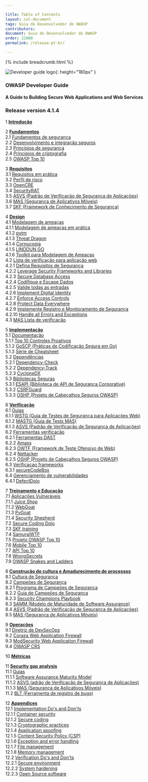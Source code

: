 ```yaml
---

title: Table of Contents
layout: col-document
tags: Guia do Desenvolvedor do OWASP
contributors:
document: Guia do Desenvolvedor do OWASP
order: 22000
permalink: /release-pt-br/

---
```


{% include breadcrumb.html %}

![Developer guide logo](../assets/images/dg_logo.png "OWASP Developer Guide"){: height="180px" }

### OWASP Developer Guide

#### A Guide to Building Secure Web Applications and Web Services

### Release version 4.1.4

1 **[Introdução](03-introduction.md)**

2 **[Fundamentos](04-foundations/toc.md)**  
2.1 [Fundamentos de segurança](04-foundations/01-security-fundamentals.md)  
2.2 [Desenvolvimento e integração seguros](04-foundations/02-secure-development.md)  
2.3 [Princípios de segurança](04-foundations/03-security-principles.md)  
2.4 [Princípios de criptografia](04-foundations/04-crypto-principles.md)  
2.5 [OWASP Top 10](04-foundations/05-top-ten.md)  

3 **[Requisitos](05-requirements/toc.md)**  
3.1 [Requisitos em prática](05-requirements/01-requirements.md)  
3.2 [Perfil de risco](05-requirements/02-risk.md)  
3.3 [OpenCRE](05-requirements/03-opencre.md)  
3.4 [SecurityRAT](05-requirements/04-security-rat.md)  
3.5 [ASVS (Padrão de Verificação de Segurança de Aplicações)](05-requirements/05-asvs.md)  
3.6 [MAS (Segurança de Aplicativos Móveis)](05-requirements/06-mas.md)  
3.7 [SKF (Framework de Conhecimento de Segurança)](05-requirements/07-skf.md)  

4 **[Design](06-design/toc.md)**  
4.1 [Modelagem de ameaças](06-design/01-threat-modeling/toc.md)  
4.1.1 [Modelagem de ameaças em prática](06-design/01-threat-modeling/01-threat-modeling.md)  
4.1.2 [pytm](06-design/01-threat-modeling/02-pytm.md)  
4.1.3 [Threat Dragon](06-design/01-threat-modeling/03-threat-dragon.md)  
4.1.4 [Cornucopia](06-design/01-threat-modeling/04-cornucopia.md)  
4.1.5 [LINDDUN GO](06-design/01-threat-modeling/05-linddun-go.md)  
4.1.6 [Toolkit para Modelagem de Ameaças](06-design/01-threat-modeling/06-toolkit.md)  
4.2 [Lista de verificação para aplicação web](06-design/02-web-app-checklist/toc.md)  
4.2.1 [Defina Requisitos de Segurança](06-design/02-web-app-checklist/01-define-security-requirements.md)  
4.2.2 [Leverage Security Frameworks and Libraries](06-design/02-web-app-checklist/02-frameworks-libraries.md)  
4.2.3 [Secure Database Access](06-design/02-web-app-checklist/03-secure-database-access.md)  
4.2.4 [Codifique e Escape Dados](06-design/02-web-app-checklist/04-encode-escape-data.md)  
4.2.5 [Valide todas as entradas](06-design/02-web-app-checklist/05-validate-inputs.md)  
4.2.6 [Implement Digital Identity](06-design/02-web-app-checklist/06-digital-identity.md)  
4.2.7 [Enforce Access Controls](06-design/02-web-app-checklist/07-access-controls.md)  
4.2.8 [Protect Data Everywhere](06-design/02-web-app-checklist/08-protect-data.md)  
4.2.9 [Implemente Registro e Monitoramento de Segurança](06-design/02-web-app-checklist/09-logging-monitoring.md)  
4.2.10 [Handle all Errors and Exceptions](06-design/02-web-app-checklist/10-handle-errors-exceptions.md)  
4.3 [MAS Lista de verificação](06-design/03-mas-checklist.md)  

5 **[Implementação](07-implementation/toc.md)**  
5.1 [Documentação](07-implementation/01-documentation/toc.md)  
5.1.1 [Top 10 Controles Proativos](07-implementation/01-documentation/01-proactive-controls.md)  
5.1.2 [GoSCP (Práticas de Codificação Segura em Go)](07-implementation/01-documentation/02-go-scp.md)  
5.1.3 [Série de Cheatsheet](07-implementation/01-documentation/03-cheatsheets.md)  
5.2 [Dependências](07-implementation/02-dependencies/toc.md)  
5.2.1 [Dependency-Check](07-implementation/02-dependencies/01-dependency-check.md)  
5.2.2 [Dependency-Track](07-implementation/02-dependencies/02-dependency-track.md)  
5.2.3 [CycloneDX](07-implementation/02-dependencies/03-cyclonedx.md)  
5.3 [Bibliotecas Seguras](07-implementation/03-secure-libraries/toc.md)  
5.3.1 [ESAPI (Biblioteca de API de Segurança Corporative)](07-implementation/03-secure-libraries/01-esapi.md)  
5.3.2 [CSRFGuard](07-implementation/03-secure-libraries/02-csrf-guard.md)  
5.3.3 [OSHP (Projeto de Cabeçalhos Seguros OWASP)](07-implementation/03-secure-libraries/03-secure-headers.md)  

6 **[Verificação](08-verification/toc.md)**  
6.1 [Guias](08-verification/01-guides/toc.md)  
6.1.1 [WSTG (Guia de Testes de Segurança para Aplicações Web)](08-verification/01-guides/01-wstg.md)  
6.1.2 [MASTG (Guia de Tests MAS)](08-verification/01-guides/02-mastg.md)  
6.1.3 [ASVS (Padrão de Verificação de Segurança de Aplicações)](08-verification/01-guides/03-asvs.md)  
6.2 [Ferramentas verificação](08-verification/02-tools/toc.md)  
6.2.1 [Ferramentas DAST](08-verification/02-tools/01-dast.md)  
6.2.2 [Amass](08-verification/02-tools/02-amass.md)  
6.2.3 [OWTF (Framework de Teste Ofensivo de Web)](08-verification/02-tools/03-owtf.md)  
6.2.4 [Nettacker](08-verification/02-tools/04-nettacker.md)  
6.2.5 [OSHP (Projeto de Cabeçalhos Seguros OWASP)](08-verification/02-tools/05-secure-headers.md)  
6.3 [Verificacao frameworks](08-verification/03-frameworks/toc.md)  
6.3.1 [secureCodeBox](08-verification/03-frameworks/01-secure-codebox.md)  
6.4 [Gerenciamento de vulnerabilidades](08-verification/04-vulnerability-management/toc.md)  
6.4.1 [DefectDojo](08-verification/04-vulnerability-management/01-defectdojo.md)  

7 **[Treinamento e Educação](09-training-education/toc.md)**  
7.1 [Aplicações Vulneráveis](09-training-education/01-vulnerable-apps/toc.md)  
7.1.1 [Juice Shop](09-training-education/01-vulnerable-apps/01-juice-shop.md)  
7.1.2 [WebGoat](09-training-education/01-vulnerable-apps/02-webgoat.md)  
7.1.3 [PyGoat](09-training-education/01-vulnerable-apps/03-pygoat.md)  
7.1.4 [Security Shepherd](09-training-education/01-vulnerable-apps/04-security-shepherd.md)  
7.2 [Secure Coding Dojo](09-training-education/02-secure-coding-dojo.md)  
7.3 [SKF training](09-training-education/03-skf.md)  
7.4 [SamuraiWTF](09-training-education/04-samurai-wtf.md)  
7.5 [Projeto OWASP Top 10](09-training-education/05-top-ten.md)  
7.6 [Mobile Top 10](09-training-education/06-mobile-top-ten.md)  
7.7 [API Top 10](09-training-education/07-api-top-ten.md)  
7.8 [WrongSecrets](09-training-education/08-wrongsecrets.md)  
7.9 [OWASP Snakes and Ladders](09-training-education/09-snakes-ladders.md)  

8 **[Construção de cultura e Amadurecimento de processos](10-culture-process/toc.md)**  
8.1 [Cultura de Segurança](10-culture-process/01-security-culture.md)  
8.2 [Campeões de Segurança](10-culture-process/02-security-champions/toc.md)  
8.2.1 [Programa de Campeões de Segurança](10-culture-process/02-security-champions/01-security-champions-program.md)  
8.2.2 [Guia de Campeões de Segurança](10-culture-process/02-security-champions/02-security-champions-guide.md)  
8.2.3 [Security Champions Playbook](10-culture-process/02-security-champions/03-security-champions-playbook.md)  
8.3 [SAMM (Modelo de Maturidade de Software Assurance)](10-culture-process/03-samm.md)  
8.4 [ASVS (Padrão de Verificação de Segurança de Aplicações)](10-culture-process/04-asvs.md)  
8.5 [MAS (Segurança de Aplicativos Móveis)](10-culture-process/05-mas.md)  

9 **[Operações](11-operations/toc.md)**  
9.1 [Diretriz de DevSecOps](11-operations/01-devsecops.md)  
9.2 [Coraza Web Application Firewall](11-operations/02-coraza.md)  
9.3 [ModSecurity Web Application Firewall](11-operations/03-modsecurity.md)  
9.4 [OWASP CRS](11-operations/04-crs.md)  

10 **[Métricas](12-metrics/toc.md)**  

11 **[Security gap analysis](13-security-gap-analysis/01-guides/toc.md)**  
11.1 [Guias](13-security-gap-analysis/01-guides/toc.md)  
11.1.1 [Software Assurance Maturity Model](13-security-gap-analysis/01-guides/01-samm.md)  
11.1.2 [ASVS (adrão de Verificação de Segurança de Aplicações)](13-security-gap-analysis/01-guides/02-asvs.md)  
11.1.3 [MAS (Segurança de Aplicativos Móveis)](13-security-gap-analysis/01-guides/03-mas.md)  
11.2 [BLT (Ferramenta de registro de bugs)](13-security-gap-analysis/02-blt.md)  

12 **[Appendices](14-appendices/toc.md)**  
12.1 [Implementation Do's and Don'ts](14-appendices/01-implementation-dos-donts/toc.md)  
12.1.1 [Container security](14-appendices/01-implementation-dos-donts/01-container-security.md)  
12.1.2 [Secure coding](14-appendices/01-implementation-dos-donts/02-secure-coding.md)  
12.1.3 [Cryptographic practices](14-appendices/01-implementation-dos-donts/03-cryptographic-practices.md)  
12.1.4 [Application spoofing](14-appendices/01-implementation-dos-donts/04-application-spoofing.md)  
12.1.5 [Content Security Policy (CSP)](14-appendices/01-implementation-dos-donts/05-content-security-policy.md)  
12.1.6 [Exception and error handling](14-appendices/01-implementation-dos-donts/06-exception-error-handling.md)  
12.1.7 [File management](14-appendices/01-implementation-dos-donts/07-file-management.md)  
12.1.8 [Memory management](14-appendices/01-implementation-dos-donts/08-memory-management.md)  
12.2 [Verification Do's and Don'ts](14-appendices/02-verification-dos-donts/toc.md)  
12.2.1 [Secure environment](14-appendices/02-verification-dos-donts/01-secure-environment.md)  
12.2.2 [System hardening](14-appendices/02-verification-dos-donts/02-system-hardening.md)  
12.2.3 [Open Source software](14-appendices/02-verification-dos-donts/03-open-source-software.md)  

